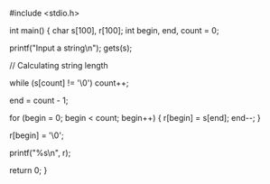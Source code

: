 

#include <stdio.h>

int main()
{
   char s[100], r[100];
   int begin, end, count = 0;

   printf("Input a string\n");
   gets(s);

   // Calculating string length

   while (s[count] != '\0')
      count++;

   end = count - 1;

   for (begin = 0; begin < count; begin++) {
      r[begin] = s[end];
      end--;
   }

   r[begin] = '\0';

   printf("%s\n", r);

   return 0;
}
